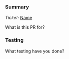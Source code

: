 ### Summary

_Ticket:_ [Name](URL)

What is this PR for?

### Testing

What testing have you done?

<!--
Automated tests are expected with every code change.

For UI changes, include tests for the accessibility of elements. This can include:
* Run the application locally with accessibility features such as VoiceOver/TalkBack enabled.
* Write UI tests that find elements by their accessible label
    * assert that elements have the expected properties - isEnabled, isSelected, etc.
* Run accessibility audit using XCode Accessibility Inspector or Android Accessibility Scanner
-->
